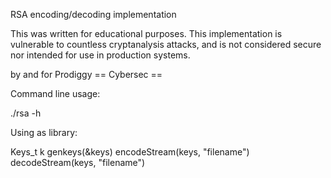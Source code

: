RSA encoding/decoding implementation

This was written for educational purposes. This implementation is vulnerable to
countless cryptanalysis attacks, and is not considered secure nor intended for
use in production systems.

by and for Prodiggy
== Cybersec ==


Command line usage:

./rsa -h

Using as library:

Keys_t k
genkeys(&keys)
encodeStream(keys, "filename")
decodeStream(keys, "filename")


